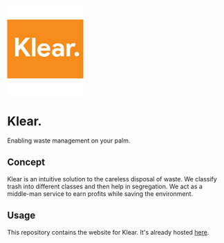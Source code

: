 <img src="images/klear.png">

# Klear.
Enabling waste management on your palm.

## Concept
Klear is an intuitive solution to the careless disposal of waste. We classify trash into different classes and then help in segregation.
We act as a middle-man service to earn profits while saving the environment.

## Usage
This repository contains the website for Klear. It's already hosted <a href="https://sync-x.github.io/klear">here</a>.
